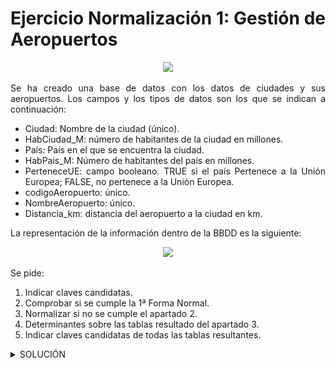 <div align="justify">

# Ejercicio Normalización 1: Gestión de Aeropuertos 

<div align="center">
<img src="https://github.com/jpexposito/base-datos/raw/main/NORMALIZACION/tareas/tarea1/img/aena_logo.png" width="400px"/>
</div>

Se ha creado una base de datos con los datos de ciudades y sus aeropuertos. Los campos y los tipos de datos son los que se indican a continuación:
- Ciudad: Nombre de la ciudad (único).
- HabCiudad_M: número de habitantes de la ciudad en millones. 
- País: País en el que se encuentra la ciudad.
- HabPais_M: Número de habitantes del país en millones.
- PerteneceUE: campo booleano. TRUE si el país Pertenece a la Unión Europea; FALSE, no pertenece a la Unión Europea. 
- codigoAeropuerto: único.
- NombreAeropuerto: único.
- Distancia_km: distancia del aeropuerto a la ciudad en km.

La representación de la información dentro de la BBDD es la siguiente:


<div align="center">
 <img src="https://github.com/jpexposito/base-datos/raw/main/NORMALIZACION/tareas/tarea1/img/tabla.png" />
 </div>

Se pide:
1. Indicar claves candidatas.
2. Comprobar si se cumple la 1ª Forma Normal.
3. Normalizar si no se cumple el apartado 2.
4. Determinantes sobre las tablas resultado del apartado 3.
5. Indicar claves candidatas de todas las tablas resultantes.

  <details>
      <summary>SOLUCIÓN</summary>
  </br>


  1. Las claves candidatas son:
  - __Ciudad, CodAeropuerto__.
  - __Ciudad, NombreAeropuerto__.
 
 <br/>
  
  2. No cumple la 1 forma normal dado que tiene __valores multivaluados__. Los campos __CodAeropuerto, NombreAeropuerto y distancia_km__ no son atómicos.
 
  <br/>
  
  3. La relación es de tipo **N:N** si suponemos que una ciudad puede tener varios aeropuertos y que un aeropuerto puede estar en 
  varias ciudades.

  <div align="center">  
  
_**Ciudad**_
   
  <img src="https://github.com/samugd17/base-datos-bae-/blob/main/TAREAS/Tarea12/IMG/NMR1.drawio.png"/>
  </div>

<div align="center">
 
  <br/>

_**Ciudad_aeropuerto**_  
  <img src="https://github.com/samugd17/base-datos-bae-/blob/main/TAREAS/Tarea12/IMG/NMR2.drawio.png"/>
</div>

<div align="center">
 
  <br/>

_**Aeropuerto**_  
  <img src="https://github.com/samugd17/base-datos-bae-/blob/main/TAREAS/Tarea12/IMG/NMR3.drawio.png"/>
</div>
 
  <br/>
  
  4. Se crean nuevas tablas reordenando los campos que los componen. Ver imágenes anteriores. 

  5. Indicar claves candidatas de todas las tablas resultantes.
  - **ciudad**: ciudad.
  - **aeropuerto**: codAeropuerto.
  - **ciudad_aeropuerto**: codAeropuerto y ciudad.

</details>

 </div>
